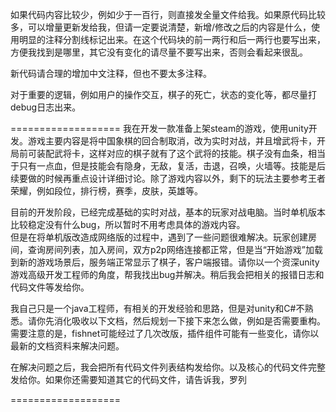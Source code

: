 如果代码内容比较少，例如少于一百行，则直接发全量文件给我。如果原代码比较多，可以增量更新发给我，但请一定要说清楚，新增/修改之后的内容是什么，使用明显的注释分割线标记出来。在这个代码块的前一两行和后一两行也要写出来，方便我找到是哪里，其它没有变化的请尽量不要写出来，否则会看起来很乱。

新代码请合理的增加中文注释，但也不要太多注释。

对于重要的逻辑，例如用户的操作交互，棋子的死亡，状态的变化等，都尽量打debug日志出来。


===================
我在开发一款准备上架steam的游戏，使用unity开发。游戏主要内容是将中国象棋的回合制取消，改为实时对战，并且增武将卡，开局前可装配武将卡，这样对应的棋子就有了这个武将的技能。棋子没有血条，相当于只有一点血，但是技能会有隐身，无敌，复活，击退，召唤，火墙等。技能是后续要做的时候再重点设计详细讨论。除了游戏内容以外，剩下的玩法主要参考王者荣耀，例如段位，排行榜，赛季，皮肤，英雄等。

目前的开发阶段，已经完成基础的实时对战，基本的玩家对战电脑。当时单机版本比较稳定没有什么bug，所以暂时不用考虑具体的游戏内容。  
但是在将单机版改造成网络版的过程中，遇到了一些问题很难解决。玩家创建房间，查询房间列表，加入房间，双方p2p网络连接都正常，但是当“开始游戏”加载到新的游戏场景后，服务端正常显示了棋子，客户端报错。请你以一个资深unity游戏高级开发工程师的角度，帮我找出bug并解决。稍后我会把相关的报错日志和代码文件等发给你。

我自己只是一个java工程师，有相关的开发经验和思路，但是对unity和C#不熟悉。请你先消化吸收以下文档，然后规划一下接下来怎么做，例如是否需要重构。需要注意的是，fishnet可能经过了几次改版，插件组件可能有一些变化，请你以最新的文档资料来解决问题。

在解决问题之后，我会把所有代码文件列表结构发给你。以及核心的代码文件完整发给你。如果你还需要知道其它的代码文件，请告诉我，罗列

===================



